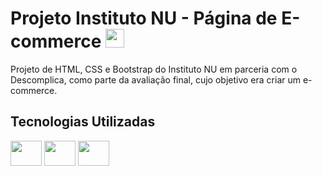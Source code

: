 # Projeto Instituto NU - Página de E-commerce <img height="30" width="30" src="https://cdn-icons-png.flaticon.com/512/4110/4110144.png" />

Projeto de HTML, CSS e Bootstrap do Instituto NU em parceria com o Descomplica, como parte da avaliação final, cujo objetivo era criar um e-commerce.

## Tecnologias Utilizadas

<img height="40" width="50" src="https://cdn.jsdelivr.net/gh/devicons/devicon/icons/html5/html5-original.svg" /> <img height="40" width="50" src="https://cdn.jsdelivr.net/gh/devicons/devicon/icons/css3/css3-original.svg" /> <img height="40" width="50" src="https://cdn.jsdelivr.net/gh/devicons/devicon/icons/bootstrap/bootstrap-original.svg" />
